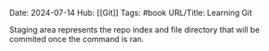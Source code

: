 Date: 2024-07-14
Hub: [[Git]]
Tags: #book
URL/Title: Learning Git 

Staging area represents the repo index and file directory that will be commited once the command is ran.